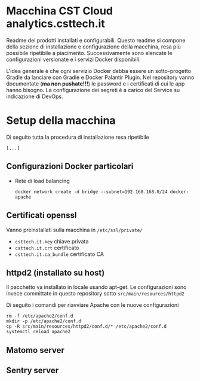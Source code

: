 # Macchina CST Cloud analytics.csttech.it

Readme dei prodotti installati e configurabili.
Questo readme si compone della sezione di installazione e configurazione della macchina, resa più possibile ripetibile a piacimento.
Successivamente sono elencate le configurazioni versionate e i servizi Docker disponibili.

L'idea generale è che ogni servizio Docker debba essere un sotto-progetto Gradle da lanciare con Gradle e Docker Palantir Plugin.
Nel repository vanno documentate (**ma non pushate!!!**) le password e i certificati di cui le app hanno bisogno.
La configurazione dei segreti è a carico del Service su indicazione di DevOps.

# Setup della macchina

Di seguito tutta la procedura di installazione resa ripetibile

    [...]

## Configurazioni Docker particolari

- Rete di load balancing

      docker network create -d bridge --subnet=192.168.168.0/24 docker-apache

## Certificati openssl

Vanno preinstallati sulla macchina in `/etc/ssl/private/`

- `csttech.it.key` chiave privata
- `csttech.it.crt` certificato
- `csttech.it.ca_bundle` certificato CA

## httpd2 (installato su host)

Il pacchetto va installato in locale usando apt-get.
Le configurazioni sono invece committate in questo repository sotto `src/main/resources/httpd2`

Di seguito i comandi per riavviare Apache con le nuove configurazioni 

    rm -f /etc/apache2/conf.d
    mkdir -p /etc/apache2/conf.d
    cp -R src/main/resources/httpd2/conf.d/* /etc/apache2/conf.d
    systemctl reload apache2


## Matomo server

## Sentry server
